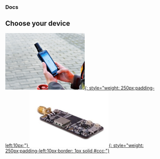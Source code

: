 ### Docs 

## Choose your device


 [![](images/d303.jpg){: style="weight: 250px;padding-left:10px;"} ](/d303-docs)
 [![](images/rtk-board.jpg){: style="weight: 250px;padding-left:10px;border: 1px solid #ccc;"} ](/rtk-board)

 
 
 
 
 
 
 
 
 